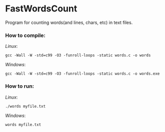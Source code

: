 FastWordsCount
==============

Program for counting words(and lines, chars, etc) in text files.

### How to compile:

*Linux*:

    gcc -Wall -W -std=c99 -O3 -funroll-loops -static words.c -o words
    
*Windows*:

    gcc -Wall -W -std=c99 -O3 -funroll-loops -static words.c -o words.exe
    
### How to run:

*Linux*:

    ./words myfile.txt
    
*Windows*:

    words myfile.txt
    
